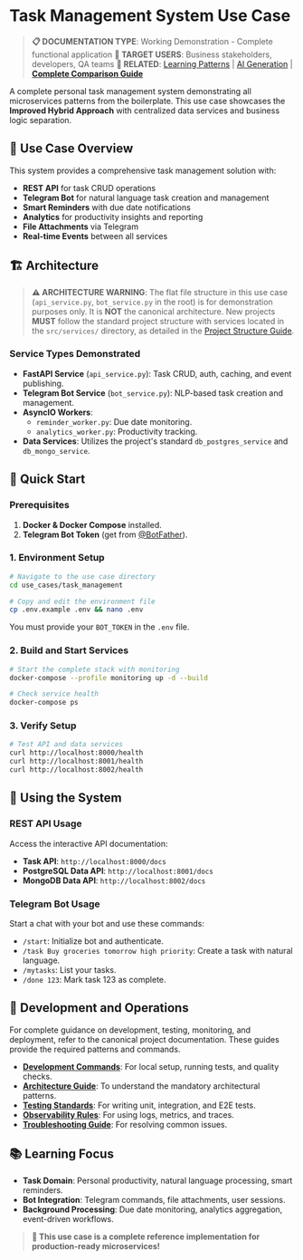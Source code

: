 # Task Management System Use Case

> **📋 DOCUMENTATION TYPE**: Working Demonstration - Complete functional application
> **👥 TARGET USERS**: Business stakeholders, developers, QA teams
> **🔗 RELATED**: [Learning Patterns](../../docs/LINKS_REFERENCE.md#examples-and-templates) | [AI Generation](../../docs/LINKS_REFERENCE.md#examples-and-templates) | **[Complete Comparison Guide](../../docs/LINKS_REFERENCE.md#core-documentation)**

A complete personal task management system demonstrating all microservices patterns from the boilerplate. This use case showcases the **Improved Hybrid Approach** with centralized data services and business logic separation.

## 🎯 Use Case Overview

This system provides a comprehensive task management solution with:

- **REST API** for task CRUD operations
- **Telegram Bot** for natural language task creation and management
- **Smart Reminders** with due date notifications
- **Analytics** for productivity insights and reporting
- **File Attachments** via Telegram
- **Real-time Events** between all services

## 🏗️ Architecture

> **⚠️ ARCHITECTURE WARNING**: The flat file structure in this use case (`api_service.py`, `bot_service.py` in the root) is for demonstration purposes only. It is **NOT** the canonical architecture. New projects **MUST** follow the standard project structure with services located in the `src/services/` directory, as detailed in the [Project Structure Guide](../../docs/LINKS_REFERENCE.md#developer-guides).

### Service Types Demonstrated

- **FastAPI Service** (`api_service.py`): Task CRUD, auth, caching, and event publishing.
- **Telegram Bot Service** (`bot_service.py`): NLP-based task creation and management.
- **AsyncIO Workers**:
    - `reminder_worker.py`: Due date monitoring.
    - `analytics_worker.py`: Productivity tracking.
- **Data Services**: Utilizes the project's standard `db_postgres_service` and `db_mongo_service`.

## 🚀 Quick Start

### Prerequisites

1. **Docker & Docker Compose** installed.
2. **Telegram Bot Token** (get from [@BotFather](https://t.me/botfather)).

### 1. Environment Setup

```bash
# Navigate to the use case directory
cd use_cases/task_management

# Copy and edit the environment file
cp .env.example .env && nano .env
```
You must provide your `BOT_TOKEN` in the `.env` file.

### 2. Build and Start Services

```bash
# Start the complete stack with monitoring
docker-compose --profile monitoring up -d --build

# Check service health
docker-compose ps
```

### 3. Verify Setup

```bash
# Test API and data services
curl http://localhost:8000/health
curl http://localhost:8001/health
curl http://localhost:8002/health
```

## 📱 Using the System

### REST API Usage

Access the interactive API documentation:
- **Task API**: `http://localhost:8000/docs`
- **PostgreSQL Data API**: `http://localhost:8001/docs`
- **MongoDB Data API**: `http://localhost:8002/docs`

### Telegram Bot Usage

Start a chat with your bot and use these commands:
- `/start`: Initialize bot and authenticate.
- `/task Buy groceries tomorrow high priority`: Create a task with natural language.
- `/mytasks`: List your tasks.
- `/done 123`: Mark task 123 as complete.

## 🔧 Development and Operations

For complete guidance on development, testing, monitoring, and deployment, refer to the canonical project documentation. These guides provide the required patterns and commands.

- **[Development Commands](../../docs/LINKS_REFERENCE.md#developer-guides)**: For local setup, running tests, and quality checks.
- **[Architecture Guide](../../docs/LINKS_REFERENCE.md#core-documentation)**: To understand the mandatory architectural patterns.
- **[Testing Standards](../../docs/LINKS_REFERENCE.md#ide-rules-and-patterns)**: For writing unit, integration, and E2E tests.
- **[Observability Rules](../../docs/LINKS_REFERENCE.md#ide-rules-and-patterns)**: For using logs, metrics, and traces.
- **[Troubleshooting Guide](../../docs/LINKS_REFERENCE.md#developer-guides)**: For resolving common issues.

## 📚 Learning Focus

- **Task Domain**: Personal productivity, natural language processing, smart reminders.
- **Bot Integration**: Telegram commands, file attachments, user sessions.
- **Background Processing**: Due date monitoring, analytics aggregation, event-driven workflows.

> **🚀 This use case is a complete reference implementation for production-ready microservices!**